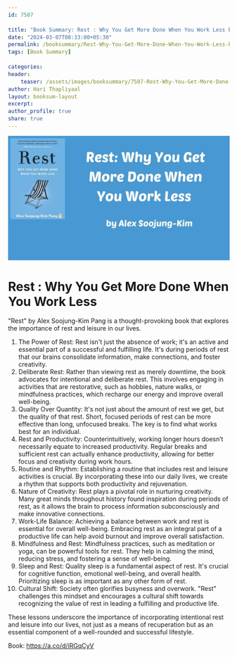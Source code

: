 ```yaml
---                            
id: 7507                            
                          
title: "Book Summary: Rest : Why You Get More Done When You Work Less by Alex"                      
date: "2024-03-07T08:33:00+05:30"                            
permalink: /booksummary/Rest-Why-You-Get-More-Done-When-You-Work-Less-by-Alex                      
tags: [Book Summary]                     
                            
categories:                            
header:                            
    teaser: /assets/images/booksummary/7507-Rest-Why-You-Get-More-Done-When-You-Work-Less-by-Alex.jpg                         
author: Hari Thapliyaal                            
layout: booksum-layout                            
excerpt:                            
author_profile: true                            
share: true                            
---                            
```

                            
![Rest Why You Get More Done When You Work Less by Alex](/assets/images/booksummary/7507-Rest-Why-You-Get-More-Done-When-You-Work-Less-by-Alex.jpg)       

# Rest : Why You Get More Done When You Work Less

"Rest" by Alex Soojung-Kim Pang is a thought-provoking book that explores the importance of rest and leisure in our lives.


1. The Power of Rest: Rest isn't just the absence of work; it's an active and essential part of a successful and fulfilling life. It's during periods of rest that our brains consolidate information, make connections, and foster creativity.
2. Deliberate Rest: Rather than viewing rest as merely downtime, the book advocates for intentional and deliberate rest. This involves engaging in activities that are restorative, such as hobbies, nature walks, or mindfulness practices, which recharge our energy and improve overall well-being.
3. Quality Over Quantity: It's not just about the amount of rest we get, but the quality of that rest. Short, focused periods of rest can be more effective than long, unfocused breaks. The key is to find what works best for an individual.
4. Rest and Productivity: Counterintuitively, working longer hours doesn’t necessarily equate to increased productivity. Regular breaks and sufficient rest can actually enhance productivity, allowing for better focus and creativity during work hours.
5. Routine and Rhythm: Establishing a routine that includes rest and leisure activities is crucial. By incorporating these into our daily lives, we create a rhythm that supports both productivity and rejuvenation.
6. Nature of Creativity: Rest plays a pivotal role in nurturing creativity. Many great minds throughout history found inspiration during periods of rest, as it allows the brain to process information subconsciously and make innovative connections.
7. Work-Life Balance: Achieving a balance between work and rest is essential for overall well-being. Embracing rest as an integral part of a productive life can help avoid burnout and improve overall satisfaction.
8. Mindfulness and Rest: Mindfulness practices, such as meditation or yoga, can be powerful tools for rest. They help in calming the mind, reducing stress, and fostering a sense of well-being.
9. Sleep and Rest: Quality sleep is a fundamental aspect of rest. It's crucial for cognitive function, emotional well-being, and overall health. Prioritizing sleep is as important as any other form of rest.
10. Cultural Shift: Society often glorifies busyness and overwork. "Rest" challenges this mindset and encourages a cultural shift towards recognizing the value of rest in leading a fulfilling and productive life.

These lessons underscore the importance of incorporating intentional rest and leisure into our lives, not just as a means of recuperation but as an essential component of a well-rounded and successful lifestyle. 

Book: https://a.co/d/iRGqCyV
   